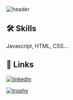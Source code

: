![header](https://capsule-render.vercel.app/api?type=waving&height=314&color=gradient&text=hariramji%2o%tech&fontColor=16&fontAlign=50&animation=fadeIn&reversal=true)

## 🛠 Skills
Javascript, HTML, CSS...
## 🔗 Links
[![linkedin](https://img.shields.io/badge/linkedin-0A66C2?style=for-the-badge&logo=linkedin&logoColor=white)](https://www.linkedin.com/in/hariramji-h-939173291/)

[![trophy](https://github-profile-trophy.vercel.app/?username=ryo-ma&theme=onedark)](https://github.com/ryo-ma/github-profile-trophy)



